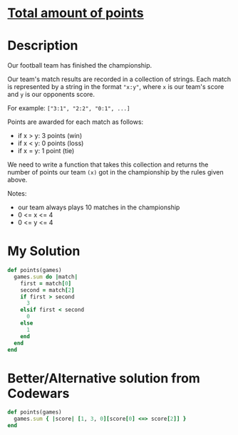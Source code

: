 # [Total amount of points](https://www.codewars.com/kata/5bb904724c47249b10000131/ruby)

# Description
Our football team has finished the championship.

Our team's match results are recorded in a collection of strings. Each match is represented by a string in the 
format <code>"x:y"</code>, where <code>x</code> is our team's score and <code>y</code> is our opponents score.

For example: <code>["3:1", "2:2", "0:1", ...]</code>

Points are awarded for each match as follows:

* if x > y: 3 points (win)
* if x < y: 0 points (loss)
* if x = y: 1 point (tie)

We need to write a function that takes this collection and returns the number of points our team <code>(x)</code> got 
in the championship by the rules given above.

Notes:

* our team always plays 10 matches in the championship
* 0 <= x <= 4
* 0 <= y <= 4

# My Solution
```ruby
def points(games)
  games.sum do |match|
    first = match[0]
    second = match[2]
    if first > second
      3
    elsif first < second
      0
    else
      1
    end
  end
end
```
# Better/Alternative solution from Codewars
```ruby
def points(games)
  games.sum { |score| [1, 3, 0][score[0] <=> score[2]] }
end
```
